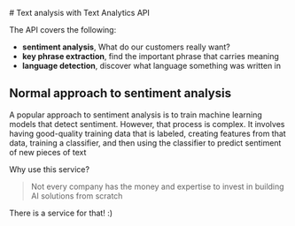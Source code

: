 # Text analysis with Text Analytics API

The API covers the following:

- **sentiment analysis**, What do our customers really want?
- **key phrase extraction**, find the important phrase that carries meaning
- **language detection**, discover what language something was written in

## Normal approach to sentiment analysis
A popular approach to sentiment analysis is to train machine learning models that detect sentiment. However, that process is complex. It involves having good-quality training data that is labeled, creating features from that data, training a classifier, and then using the classifier to predict sentiment of new pieces of text

Why use this service?
> Not every company has the money and expertise to invest in building AI solutions from scratch

There is a service for that! :)

